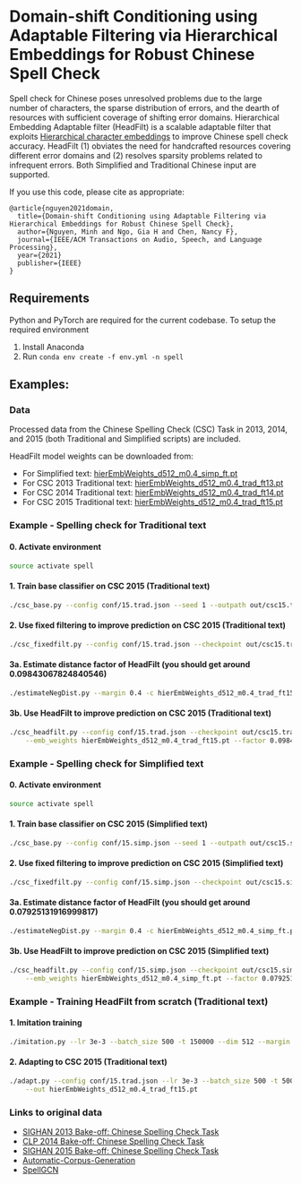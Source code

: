 # Domain-shift Conditioning using Adaptable Filtering via Hierarchical Embeddings for Robust Chinese Spell Check

Spell check for Chinese poses unresolved problems due to the large number of characters, the sparse distribution of errors, and the dearth of resources with sufficient coverage of shifting error domains.
Hierarchical Embedding Adaptable filter (HeadFilt) is a scalable adaptable filter that exploits [Hierarchical character embeddings](https://github.com/mnhng/hier-char-emb) to improve Chinese spell check accuracy.
HeadFilt (1) obviates the need for handcrafted resources covering different error domains and (2) resolves sparsity problems related to infrequent errors.
Both Simplified and Traditional Chinese input are supported.

If you use this code, please cite as appropriate:

```
@article{nguyen2021domain,
  title={Domain-shift Conditioning using Adaptable Filtering via Hierarchical Embeddings for Robust Chinese Spell Check},
  author={Nguyen, Minh and Ngo, Gia H and Chen, Nancy F},
  journal={IEEE/ACM Transactions on Audio, Speech, and Language Processing},
  year={2021}
  publisher={IEEE}
}
```

## Requirements

Python and PyTorch are required for the current codebase.
To setup the required environment

1. Install Anaconda
2. Run `conda env create -f env.yml -n spell`


## Examples:

### Data

Processed data from the Chinese Spelling Check (CSC) Task in 2013, 2014, and 2015 (both Traditional and Simplified scripts) are included.

HeadFilt model weights can be downloaded from: 

+ For Simplified text: [hierEmbWeights\_d512\_m0.4\_simp\_ft.pt](https://drive.google.com/file/d/1mu1ivyFVd7DIT4tiYU1x6iJ5CVm_dW4Y/view?usp=sharing)
+ For CSC 2013 Traditional text: [hierEmbWeights\_d512\_m0.4\_trad\_ft13.pt](https://drive.google.com/file/d/14vuGMXIFHKiZVfOHf8-BYkHzJFAPH-5g/view?usp=sharing)
+ For CSC 2014 Traditional text: [hierEmbWeights\_d512\_m0.4\_trad\_ft14.pt](https://drive.google.com/file/d/1OdmnzSDJo2wPsQApsYc56b4yU_yJMGax/view?usp=sharing)
+ For CSC 2015 Traditional text: [hierEmbWeights\_d512\_m0.4\_trad\_ft15.pt](https://drive.google.com/file/d/1tVgZjJguUwPlMeRHkKS6g3xZ4uaYzxVS/view?usp=sharing)

### Example - Spelling check for Traditional text

#### 0. Activate environment
```bash
source activate spell
```

#### 1. Train base classifier on CSC 2015 (Traditional text)
```bash
./csc_base.py --config conf/15.trad.json --seed 1 --outpath out/csc15.trad.s1
```

#### 2. Use fixed filtering to improve prediction on CSC 2015 (Traditional text)
```bash
./csc_fixedfilt.py --config conf/15.trad.json --checkpoint out/csc15.trad.s1/
```

#### 3a. Estimate distance factor of HeadFilt (you should get around 0.09843067824840546)
```bash
./estimateNegDist.py --margin 0.4 -c hierEmbWeights_d512_m0.4_trad_ft15.pt
```

#### 3b. Use HeadFilt to improve prediction on CSC 2015 (Traditional text)
```bash
./csc_headfilt.py --config conf/15.trad.json --checkpoint out/csc15.trad.s1/ --margin 0.4 \
    --emb_weights hierEmbWeights_d512_m0.4_trad_ft15.pt --factor 0.09843067824840546
```

### Example - Spelling check for Simplified text

#### 0. Activate environment
```bash
source activate spell
```

#### 1. Train base classifier on CSC 2015 (Simplified text)
```bash
./csc_base.py --config conf/15.simp.json --seed 1 --outpath out/csc15.simp.s1 --max_train_epoch 3
```

#### 2. Use fixed filtering to improve prediction on CSC 2015 (Simplified text)
```bash
./csc_fixedfilt.py --config conf/15.simp.json --checkpoint out/csc15.simp.s1/
```

#### 3a. Estimate distance factor of HeadFilt (you should get around 0.07925131916999817)
```bash
./estimateNegDist.py --margin 0.4 -c hierEmbWeights_d512_m0.4_simp_ft.pt --simplified
```

#### 3b. Use HeadFilt to improve prediction on CSC 2015 (Simplified text)
```bash
./csc_headfilt.py --config conf/15.simp.json --checkpoint out/csc15.simp.s1/ --margin 0.4 \
    --emb_weights hierEmbWeights_d512_m0.4_simp_ft.pt --factor 0.07925131916999817
```

### Example - Training HeadFilt from scratch (Traditional text)

#### 1. Imitation training
```bash
./imitation.py --lr 3e-3 --batch_size 500 -t 150000 --dim 512 --margin .4 --out hierEmbWeights_d512_m0.4_trad.pt
```

#### 2. Adapting to CSC 2015 (Traditional text)
```bash
./adapt.py --config conf/15.trad.json --lr 3e-3 --batch_size 500 -t 50000 --dim 512 --margin 0.4 -c hierEmbWeights_d512_m0.4_trad.pt \
    --out hierEmbWeights_d512_m0.4_trad_ft15.pt
```


### Links to original data

+ [SIGHAN 2013 Bake-off: Chinese Spelling Check Task](http://ir.itc.ntnu.edu.tw/lre/sighan7csc.html)
+ [CLP 2014 Bake-off: Chinese Spelling Check Task](http://ir.itc.ntnu.edu.tw/lre/clp14csc.html)
+ [SIGHAN 2015 Bake-off: Chinese Spelling Check Task](http://ir.itc.ntnu.edu.tw/lre/sighan8csc.html)
+ [Automatic-Corpus-Generation](https://github.com/wdimmy/Automatic-Corpus-Generation)
+ [SpellGCN](https://github.com/ACL2020SpellGCN/SpellGCN)
